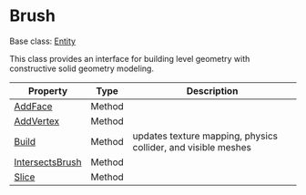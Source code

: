 # Brush

Base class: [Entity](Entity.md)

This class provides an interface for building level geometry with constructive solid geometry modeling.

| Property | Type | Description |
|---|---|---|
| [AddFace](Brush_AddFace.md) | Method | | 
| [AddVertex](Brush_AddVertex.md) | Method | | 
| [Build](Brush_Build.md) | Method | updates texture mapping, physics collider, and visible meshes | 
| [IntersectsBrush](Brush_IntersectsBrush.md) | Method | | 
| [Slice](Brush_Slice.md) | Method | | 
